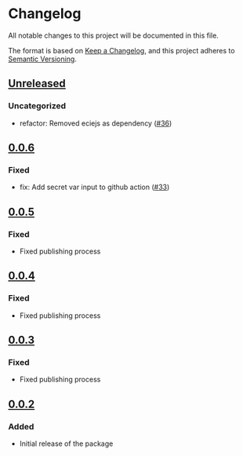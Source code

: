 # Changelog

All notable changes to this project will be documented in this file.

The format is based on [Keep a Changelog](https://keepachangelog.com/en/1.0.0/),
and this project adheres to [Semantic Versioning](https://semver.org/spec/v2.0.0.html).

## [Unreleased]

### Uncategorized

- refactor: Removed eciejs as dependency ([#36](https://github.com/MetaMask/mobile-wallet-protocol/pull/36))

## [0.0.6]

### Fixed

- fix: Add secret var input to github action ([#33](https://github.com/MetaMask/mobile-wallet-protocol/pull/33))

## [0.0.5]

### Fixed

- Fixed publishing process

## [0.0.4]

### Fixed

- Fixed publishing process

## [0.0.3]

### Fixed

- Fixed publishing process

## [0.0.2]

### Added

- Initial release of the package

[Unreleased]: https://github.com/MetaMask/mobile-wallet-protocol/compare/@metamask/mobile-wallet-protocol-core@0.0.6...HEAD
[0.0.6]: https://github.com/MetaMask/mobile-wallet-protocol/compare/@metamask/mobile-wallet-protocol-core@0.0.5...@metamask/mobile-wallet-protocol-core@0.0.6
[0.0.5]: https://github.com/MetaMask/mobile-wallet-protocol/compare/@metamask/mobile-wallet-protocol-core@0.0.4...@metamask/mobile-wallet-protocol-core@0.0.5
[0.0.4]: https://github.com/MetaMask/mobile-wallet-protocol/compare/@metamask/mobile-wallet-protocol-core@0.0.3...@metamask/mobile-wallet-protocol-core@0.0.4
[0.0.3]: https://github.com/MetaMask/mobile-wallet-protocol/compare/@metamask/mobile-wallet-protocol-core@0.0.2...@metamask/mobile-wallet-protocol-core@0.0.3
[0.0.2]: https://github.com/MetaMask/mobile-wallet-protocol/releases/tag/@metamask/mobile-wallet-protocol-core@0.0.2
